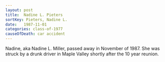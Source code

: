```yaml
---
layout: post
title:  Nadine L. Pieters
sortKey: Pieters, Nadine L.
date:   1987-11-01
categories: class-of-1977
causeOfDeath: car accident
---
```

Nadine, aka Nadine L. Miller, passed away in November of 1987.  She was struck by a drunk driver in Maple Valley shortly after the 10 year reunion.
